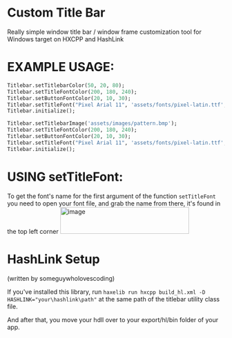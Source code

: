 # Custom Title Bar
Really simple window title bar / window frame customization tool for Windows target on HXCPP and HashLink

# EXAMPLE USAGE:
```hx
Titlebar.setTitlebarColor(50, 20, 80);
Titlebar.setTitleFontColor(200, 180, 240);
Titlebar.setButtonFontColor(20, 10, 30);
Titlebar.setTitleFont("Pixel Arial 11", 'assets/fonts/pixel-latin.ttf', 16);
Titlebar.initialize();
```

```hx
Titlebar.setTitlebarImage('assets/images/pattern.bmp');
Titlebar.setTitleFontColor(200, 180, 240);
Titlebar.setButtonFontColor(20, 10, 30);
Titlebar.setTitleFont("Pixel Arial 11", 'assets/fonts/pixel-latin.ttf', 16);
Titlebar.initialize();
```

# USING setTitleFont:
To get the font's name for the first argument of the function `setTitleFont` you need to open your font file, and grab the name from there, it's found in the top left corner
<img width="298" height="62" alt="image" src="https://github.com/user-attachments/assets/bb502d5d-80f6-49cd-80f2-ddeaecca367d" />

# HashLink Setup
(written by someguywholovescoding)

If you've installed this library, run `haxelib run hxcpp build_hl.xml -D HASHLINK="your\hashlink\path"` at the same path of the titlebar utility class file.


And after that, you move your hdll over to your export/hl/bin folder of your app.